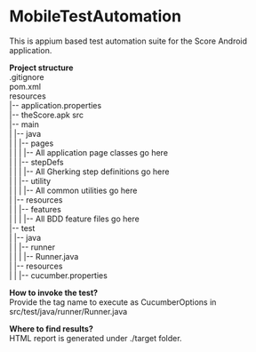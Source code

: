 # MobileTestAutomation
This is appium based test automation suite for the Score Android application.

**Project structure**  
.gitignore  
pom.xml  
resources  
|-- application.properties  
|-- theScore.apk
src  
|-- main  
|   |-- java  
|   |   |-- pages  
|   |   |   |-- All application page classes go here  
|   |   |-- stepDefs  
|   |   |   |-- All Gherking step definitions go here  
|   |   |-- utility  
|   |   |   |-- All common utilities go here  
|   |-- resources  
|   |   |-- features  
|   |   |   |-- All BDD feature files go here  
|-- test  
|   |-- java  
|   |   |-- runner  
|   |   |   |-- Runner.java  
|   |-- resources  
|   |   |-- cucumber.properties  

**How to invoke the test?**  
Provide the tag name to execute as CucumberOptions in src/test/java/runner/Runner.java

**Where to find results?**  
HTML report is generated under ./target folder.

